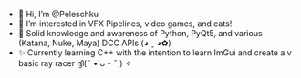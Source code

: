 - 👋 Hi, I’m @Peleschku
- 👀 I’m interested in VFX Pipelines, video games, and cats!
- 🌱 Solid knowledge and awareness of Python, PyQt5, and various (Katana, Nuke, Maya) DCC APIs (◕ ˬ ◕✿)
- ✨ Currently learning C++ with the intention to learn ImGui and create a v basic ray racer ദ്ദി(˵ •̀ ᴗ - ˵ ) ✧

<!---
Peleschku/Peleschku is a ✨ special ✨ repository because its `README.md` (this file) appears on your GitHub profile.
You can click the Preview link to take a look at your changes.
--->
